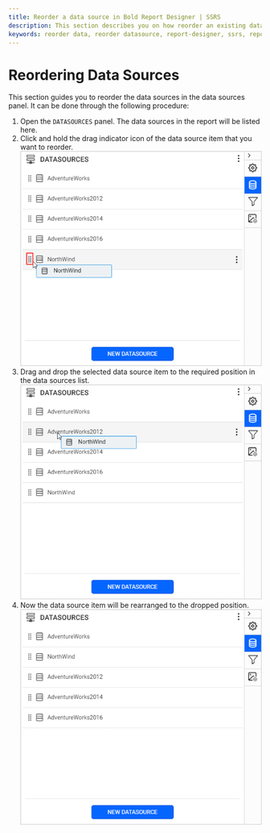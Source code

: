```yaml
---
title: Reorder a data source in Bold Report Designer | SSRS
description: This section describes you on how reorder an existing data source from the list of datasources in Bold Report Designer.
keywords: reorder data, reorder datasource, report-designer, ssrs, reporting
---
```


# Reordering Data Sources

This section guides you to reorder the data sources in the data sources panel. It can be done through the following procedure:

1. Open the `DATASOURCES` panel. The data sources in the report will be listed here.
2. Click and hold the drag indicator icon of the data source item that you want to reorder.
   ![Data source drag icon](/static/assets/on-premise/images/report-designer/manage-data/datasource/drag-icon.png#width=485px)
3. Drag and drop the selected data source item to the required position in the data sources list.
   ![Datasource reorder](/static/assets/on-premise/images/report-designer/manage-data/datasource/reorder-datasource.png#width=485px)
4. Now the data source item will be rearranged to the dropped position.
   ![Rearranged datasources](/static/assets/on-premise/images/report-designer/manage-data/datasource/rearranged-datasources.png#width=485px)

